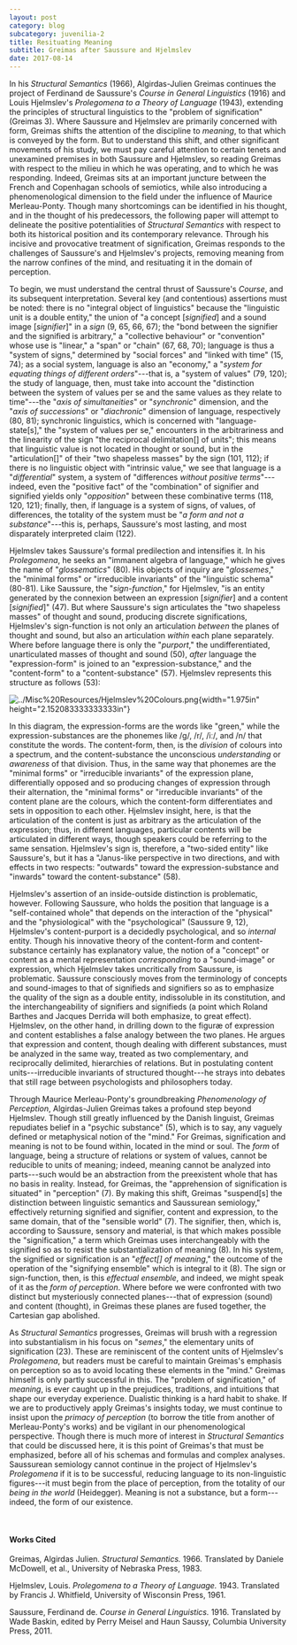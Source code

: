 ```yaml
---
layout: post
category: blog
subcategory: juvenilia-2
title: Resituating Meaning
subtitle: Greimas after Saussure and Hjelmslev
date: 2017-08-14
---
```


In his *Structural Semantics* (1966), Algirdas-Julien Greimas continues the project of Ferdinand de Saussure's *Course in General Linguistics* (1916) and Louis Hjelmslev's *Prolegomena to a Theory of Language* (1943), extending the principles of structural linguistics to the "problem of signification" (Greimas 3). Where Saussure and Hjelmslev are primarily concerned with form, Greimas shifts the attention of the discipline to *meaning*, to that which is conveyed by the form. But to understand this shift, and other significant movements of his study, we must pay careful attention to certain tenets and unexamined premises in both Saussure and Hjelmslev, so reading Greimas with respect to the milieu in which he was operating, and to which he was responding. Indeed, Greimas sits at an important juncture between the French and Copenhagan schools of semiotics, while also introducing a phenomenological dimension to the field under the influence of Maurice Merleau-Ponty. Though many shortcomings can be identified in his thought, and in the thought of his predecessors, the following paper will attempt to delineate the positive potentialities of *Structural Semantics* with respect to both its historical position and its contemporary relevance. Through his incisive and provocative treatment of signification, Greimas responds to the challenges of Saussure's and Hjelmslev's projects, removing meaning from the narrow confines of the mind, and resituating it in the domain of perception.

To begin, we must understand the central thrust of Saussure's *Course*, and its subsequent interpretation. Several key (and contentious) assertions must be noted: there is no "integral object of linguistics" because the "linguistic unit is a double entity," the union of "a concept \[*signified*\] and a sound image \[*signifier*\]" in a *sign* (9, 65, 66, 67); the "bond between the signifier and the signified is arbitrary," a "collective behaviour" or "convention" whose use is "linear," a "span" or "chain" (67, 68, 70); language is thus a "system of signs," determined by "social forces" and "linked with time" (15, 74); as a social system, language is also an "economy," a "*system for equating things of different orders*"---that is, a "system of values" (79, 120); the study of language, then, must take into account the "distinction between the system of values per se and the same values as they relate to time"---the "*axis of simultaneities*" or "*synchronic*" dimension, and the "*axis of successions*" or "*diachronic*" dimension of language, respectively (80, 81); synchronic linguistics, which is concerned with "language-state\[s\]," the "system of values per se," encounters in the arbitrariness and the linearity of the sign "the reciprocal delimitation\[\] of units"; this means that linguistic value is not located in thought or sound, but in the "articulation\[\]" of their "two shapeless masses" by the sign (101, 112); if there is no linguistic object with "intrinsic value," we see that language is a "*differential*" system, a system of "differences *without positive terms*"---indeed, even the "positive fact" of the "combination" of signifier and signified yields only "*opposition*" between these combinative terms (118, 120, 121); finally, then, if language is a system of signs, of values, of differences, the totality of the system must be "*a form and not a substance*"---this is, perhaps, Saussure's most lasting, and most disparately interpreted claim (122).

Hjelmslev takes Saussure's formal predilection and intensifies it. In his *Prolegomena*, he seeks an "immanent algebra of language," which he gives the name of "*glossematics*" (80). His objects of inquiry are "*glossemes*," the "minimal forms" or "irreducible invariants" of the "linguistic schema" (80-81). Like Saussure, the "*sign-function*," for Hjelmslev, "is an entity generated by the connexion between an expression \[*signifier*\] and a content \[*signified*\]" (47). But where Saussure's sign articulates the "two shapeless masses" of thought and sound, producing discrete significations, Hjelmslev's sign-function is not only an articulation *between* the planes of thought and sound, but also an articulation *within* each plane separately. Where before language there is only the "*purport*," the undifferentiated, unarticulated masses of thought and sound (50), *after* language the "expression-form" is joined to an "expression-substance," and the "content-form" to a "content-substance" (57). Hjelmslev represents this structure as follows (53):

![../Misc%20Resources/Hjelmslev%20Colours.png](media/image2.png){width="1.975in"
height="2.152083333333333in"}

In this diagram, the expression-forms are the words like "green," while the expression-substances are the phonemes like /g/, /r/, /iː/, and /n/ that constitute the words. The content-form, then, is the *division* of colours into a spectrum, and the content-substance the unconscious *understanding* or *awareness* of that division. Thus, in the same way that phonemes are the "minimal forms" or "irreducible invariants" of the expression plane, differentially opposed and so producing changes of expression through their alternation, the "minimal forms" or "irreducible invariants" of the content plane are the colours, which the content-form differentiates and sets in opposition to each other. Hjelmslev insight, here, is that the articulation of the content is just as arbitrary as the articulation of the expression; thus, in different languages, particular contents will be articulated in different ways, though speakers could be referring to the same sensation. Hjelmslev's sign is, therefore, a "two-sided entity" like Saussure's, but it has a "Janus-like perspective in two directions, and with effects in two respects: "outwards" toward the expression-substance and "inwards" toward the content-substance" (58).

Hjelmslev's assertion of an inside-outside distinction is problematic, however. Following Saussure, who holds the position that language is a "self-contained whole" that depends on the interaction of the "physical" and the "physiological" with the "psychological" (Saussure 9, 12), Hjelmslev's content-purport is a decidedly psychological, and so *internal* entity. Though his innovative theory of the content-form and content-substance certainly has explanatory value, the notion of a "concept" or content as a mental representation *corresponding* to a "sound-image" or expression, which Hjelmslev takes uncritically from Saussure, is problematic. Saussure consciously moves from the terminology of concepts and sound-images to that of signifieds and signifiers so as to emphasize the quality of the sign as a double entity, indissoluble in its constitution, and the interchangeability of signifiers and signifieds (a point which Roland Barthes and Jacques Derrida will both emphasize, to great effect). Hjelmslev, on the other hand, in drilling down to the figuræ of expression and content establishes a false analogy between the two planes. He argues that expression and content, though dealing with different substances, must be analyzed in the same way, treated as two complementary, and reciprocally delimited, hierarchies of relations. But in postulating content units---irreducible invariants of structured thought---he strays into debates that still rage between psychologists and philosophers today.

Through Maurice Merleau-Ponty's groundbreaking *Phenomenology of Perception*, Algirdas-Julien Greimas takes a profound step beyond Hjelmslev. Though still greatly influenced by the Danish linguist, Greimas repudiates belief in a "psychic substance" (5), which is to say, any vaguely defined or metaphysical notion of the "mind." For Greimas, signification and meaning is not to be found within, located in the mind or soul. The *form* of language, being a structure of relations or system of values, cannot be reducible to units of meaning; indeed, meaning cannot be analyzed into parts---such would be an abstraction from the preexistent whole that has no basis in reality. Instead, for Greimas, the "apprehension of signification is situated" in "perception" (7). By making this shift, Greimas "suspend\[s\] the distinction between linguistic semantics and Saussurean semiology," effectively returning signified and signifier, content and expression, to the same domain, that of the "sensible world" (7). The signifier, then, which is, according to Saussure, sensory and material, is that which makes possible the "signification," a term which Greimas uses interchangeably with the signified so as to resist the substantialization of meaning (8). In his system, the signified or signification is an "*effect\[\] of meaning*," the outcome of the operation of the "signifying ensemble" which is integral to it (8). The sign or sign-function, then, is this *effectual ensemble*, and indeed, we might speak of it as the *form of perception*. Where before we were confronted with two distinct but mysteriously connected planes---that of expression (sound) and content (thought), in Greimas these planes are fused together, the Cartesian gap abolished.

As *Structural Semantics* progresses, Greimas will brush with a regression into substantialism in his focus on "*semes*," the elementary units of signification (23). These are reminiscent of the content units of Hjelmslev's *Prolegomena*, but readers must be careful to maintain Greimas's emphasis on perception so as to avoid locating these elements in the "mind." Greimas himself is only partly successful in this. The "problem of signification," of *meaning*, is ever caught up in the prejudices, traditions, and intuitions that shape our everyday experience. Dualistic thinking is a hard habit to shake. If we are to productively apply Greimas's insights today, we must continue to insist upon the *primacy of perception* (to borrow the title from another of Merleau-Ponty's works) and be vigilant in our phenomenological perspective. Though there is much more of interest in *Structural Semantics* that could be discussed here, it is this point of Greimas's that must be emphasized, before all of his schemas and formulas and complex analyses. Saussurean semiology cannot continue in the project of Hjelmslev's *Prolegomena* if it is to be successful, reducing language to its non-linguistic figures---it must begin from the place of perception, from the totality of our *being in the world* (Heidegger). Meaning is not a substance, but a form---indeed, the form of our existence.

<br>

#### Works Cited

Greimas, Algirdas Julien. *Structural Semantics.* 1966. Translated by Daniele McDowell, et al., University of Nebraska Press, 1983.

Hjelmslev, Louis. *Prolegomena to a Theory of Language.* 1943. Translated by Francis J. Whitfield, University of Wisconsin Press, 1961.

Saussure, Ferdinand de. *Course in General Linguistics.* 1916. Translated by Wade Baskin, edited by Perry Meisel and Haun Saussy, Columbia University Press, 2011.
